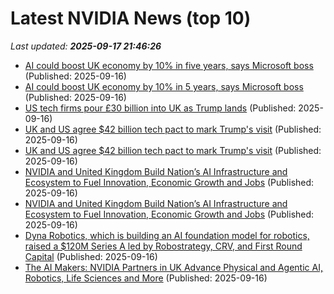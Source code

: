 # Latest NVIDIA News (top 10)
_Last updated: **2025-09-17 21:46:26**_

- [AI could boost UK economy by 10% in five years, says Microsoft boss](https://www.bbc.com/news/articles/c7016ljre03o) (Published: 2025-09-16)
- [AI could boost UK economy by 10% in 5 years, says Microsoft boss](https://www.bbc.co.uk/news/articles/c7016ljre03o) (Published: 2025-09-16)
- [US tech firms pour £30 billion into UK as Trump lands](https://www.politico.eu/article/us-tech-companies-uk-donald-trump-state-visit-openai-nscale-nvidia-stargate/) (Published: 2025-09-16)
- [UK and US agree $42 billion tech pact to mark Trump's visit](https://finance.yahoo.com/news/uk-us-agree-42-billion-213452213.html) (Published: 2025-09-16)
- [UK and US agree $42 billion tech pact to mark Trump's visit](https://www.channelnewsasia.com/business/uk-and-us-agree-42-billion-tech-pact-mark-trumps-visit-5352911) (Published: 2025-09-16)
- [NVIDIA and United Kingdom Build Nation’s AI Infrastructure and Ecosystem to Fuel Innovation, Economic Growth and Jobs](https://nvidianews.nvidia.com/news/nvidia-and-united-kingdom-build-nations-ai-infrastructure-and-ecosystem-to-fuel-innovation-economic-growth-and-jobs) (Published: 2025-09-16)
- [NVIDIA and United Kingdom Build Nation’s AI Infrastructure and Ecosystem to Fuel Innovation, Economic Growth and Jobs](https://www.globenewswire.com/news-release/2025/09/16/3151294/0/en/NVIDIA-and-United-Kingdom-Build-Nation-s-AI-Infrastructure-and-Ecosystem-to-Fuel-Innovation-Economic-Growth-and-Jobs.html) (Published: 2025-09-16)
- [Dyna Robotics, which is building an AI foundation model for robotics, raised a $120M Series A led by Robostrategy, CRV, and First Round Capital](https://biztoc.com/x/e491779e9c11010d) (Published: 2025-09-16)
- [The AI Makers: NVIDIA Partners in UK Advance Physical and Agentic AI, Robotics, Life Sciences and More](https://blogs.nvidia.com/blog/uk-partner-ecosystem-ai-makers/) (Published: 2025-09-16)

